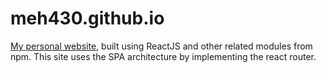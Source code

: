 # meh430.github.io
[My personal website](https://meh430.github.io/), built using ReactJS and other related modules from npm. This site uses the SPA architecture by implementing the react router.

